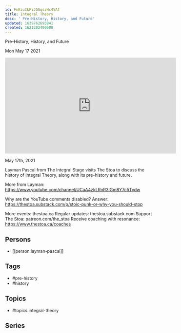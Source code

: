 ```yaml
---
id: FnKzuIkPiJGSqszHc4YAf
title: Integral Theory
desc: ' Pre-History, History, and Future'
updated: 1639762693841
created: 1621202400000
---
```



 Pre-History, History, and Future

Mon May 17 2021

<iframe width="560" height="315" src="https://www.youtube.com/embed/k6uUAS0wCCo" title="Integral Theory: Pre-History, History, and Future w/ Layman Pascal" frameborder="0" allow="accelerometer; autoplay; clipboard-write; encrypted-media; gyroscope; picture-in-picture" allowfullscreen ></iframe>

May 17th, 2021

Layman Pascal from The Integral Stage visits The Stoa to discuss the history of Integral Theory, along with its pre-history and future. 

More from Layman: https://www.youtube.com/channel/UCaA4zkLRnR3lGm8Y7c5Tvdw

Why are the YouTube comments disabled? Answer: https://thestoa.substack.com/p/stoic-punk-or-why-you-should-stop

More events: thestoa.ca
Regular updates: thestoa.substack.com
Support The Stoa: patreon.com/the_stoa
Receive coaching with resonance: https://www.thestoa.ca/coaches

## Persons

- [[person.layman-pascal]]

## Tags

- #pre-history
- #history

## Topics

- #topics.integral-theory

## Series



